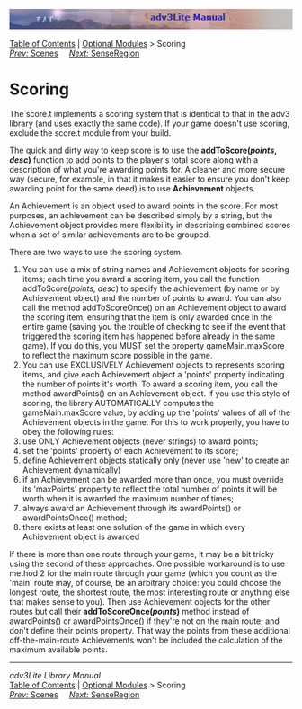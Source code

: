 ![](topbar.jpg)

[Table of Contents](toc.htm) \| [Optional Modules](optional.htm) \>
Scoring  
[*Prev:* Scenes](scene.htm)     [*Next:* SenseRegion](senseregion.htm)
   

# Scoring

The score.t implements a scoring system that is identical to that in the
adv3 library (and uses exactly the same code). If your game doesn't use
scoring, exclude the score.t module from your build.

The quick and dirty way to keep score is to use the
**addToScore(*points*, *desc*)** function to add points to the player's
total score along with a description of what you're awarding points for.
A cleaner and more secure way (secure, for example, in that it makes it
easier to ensure you don't keep awarding point for the same deed) is to
use **Achievement** objects.

An Achievement is an object used to award points in the score. For most
purposes, an achievement can be described simply by a string, but the
Achievement object provides more flexibility in describing combined
scores when a set of similar achievements are to be grouped.

There are two ways to use the scoring system.

1.  You can use a mix of string names and Achievement objects for
    scoring items; each time you award a scoring item, you call the
    function addToScore(*points*, *desc*) to specify the achievement (by
    name or by Achievement object) and the number of points to award.
    You can also call the method addToScoreOnce() on an Achievement
    object to award the scoring item, ensuring that the item is only
    awarded once in the entire game (saving you the trouble of checking
    to see if the event that triggered the scoring item has happened
    before already in the same game). If you do this, you MUST set the
    property gameMain.maxScore to reflect the maximum score possible in
    the game.
2.  You can use EXCLUSIVELY Achievement objects to represents scoring
    items, and give each Achievement object a 'points' property
    indicating the number of points it's worth. To award a scoring item,
    you call the method awardPoints() on an Achievement object. If you
    use this style of scoring, the library AUTOMATICALLY computes the
    gameMain.maxScore value, by adding up the 'points' values of all of
    the Achievement objects in the game. For this to work properly, you
    have to obey the following rules:
3.  use ONLY Achievement objects (never strings) to award points;
4.  set the 'points' property of each Achievement to its score;
5.  define Achievement objects statically only (never use 'new' to
    create an Achievement dynamically)
6.  if an Achievement can be awarded more than once, you must override
    its 'maxPoints' property to reflect the total number of points it
    will be worth when it is awarded the maximum number of times;
7.  always award an Achievement through its awardPoints() or
    awardPointsOnce() method;
8.  there exists at least one solution of the game in which every
    Achievement object is awarded

If there is more than one route through your game, it may be a bit
tricky using the second of these approaches. One possible workaround is
to use method 2 for the main route through your game (which you count as
the 'main' route may, of course, be an arbitrary choice: you could
choose the longest route, the shortest route, the most interesting route
or anything else that makes sense to you). Then use Achievement objects
for the other routes but call their **addToScoreOnce(*points*)** method
instead of awardPoints() or awardPointsOnce() if they're not on the main
route; and don't define their points property. That way the points from
these additional off-the-main-route Achievements won't be included the
calculation of the maximum available points.

------------------------------------------------------------------------

*adv3Lite Library Manual*  
[Table of Contents](toc.htm) \| [Optional Modules](optional.htm) \>
Scoring  
[*Prev:* Scenes](scene.htm)     [*Next:* SenseRegion](senseregion.htm)
   
